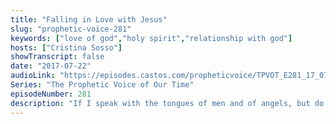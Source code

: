 ```yaml
---
title: "Falling in Love with Jesus"
slug: "prophetic-voice-281"
keywords: ["love of god","holy spirit","relationship with god"]
hosts: ["Cristina Sosso"]
showTranscript: false
date: "2017-07-22"
audioLink: "https://episodes.castos.com/propheticvoice/TPVOT_E281_17_07_22-23_Falling_in_Love_with_Jesus.mp3"
Series: "The Prophetic Voice of Our Time"
episodeNumber: 281
description: "If I speak with the tongues of men and of angels, but do not have love, I have become a noisy gong or a clanging cymbal. If I have the gift of prophecy, and know all mysteries and all knowledge; and if I have all faith, so as to remove mountains, but do not have love, I am nothing. - 1 Cor 13:1-2"
---
```

